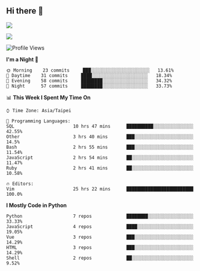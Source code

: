 ## Hi there 👋

![](https://github-readme-stats.vercel.app/api?username=CSY54&theme=nord&show_icons=true)

![](https://github-readme-stats.vercel.app/api/top-langs/?username=CSY54&theme=nord&layout=compact&card_width=445)

<!--START_SECTION:waka-->
![Profile Views](http://img.shields.io/badge/Profile%20Views-24-blue)

**I'm a Night 🦉** 

```text
🌞 Morning    23 commits     ███░░░░░░░░░░░░░░░░░░░░░░   13.61% 
🌆 Daytime    31 commits     ████░░░░░░░░░░░░░░░░░░░░░   18.34% 
🌃 Evening    58 commits     ████████░░░░░░░░░░░░░░░░░   34.32% 
🌙 Night      57 commits     ████████░░░░░░░░░░░░░░░░░   33.73%

```


📊 **This Week I Spent My Time On** 

```text
⌚︎ Time Zone: Asia/Taipei

💬 Programming Languages: 
SQL                      10 hrs 47 mins      ██████████░░░░░░░░░░░░░░░   42.55% 
Other                    3 hrs 40 mins       ███░░░░░░░░░░░░░░░░░░░░░░   14.5% 
Bash                     2 hrs 55 mins       ███░░░░░░░░░░░░░░░░░░░░░░   11.54% 
JavaScript               2 hrs 54 mins       ██░░░░░░░░░░░░░░░░░░░░░░░   11.47% 
Ruby                     2 hrs 41 mins       ██░░░░░░░░░░░░░░░░░░░░░░░   10.58%

🔥 Editors: 
Vim                      25 hrs 22 mins      █████████████████████████   100.0%

```

**I Mostly Code in Python** 

```text
Python                   7 repos             ████████░░░░░░░░░░░░░░░░░   33.33% 
JavaScript               4 repos             ████░░░░░░░░░░░░░░░░░░░░░   19.05% 
Vue                      3 repos             ███░░░░░░░░░░░░░░░░░░░░░░   14.29% 
HTML                     3 repos             ███░░░░░░░░░░░░░░░░░░░░░░   14.29% 
Shell                    2 repos             ██░░░░░░░░░░░░░░░░░░░░░░░   9.52%

```



<!--END_SECTION:waka-->

<!--
**CSY54/CSY54** is a ✨ _special_ ✨ repository because its `README.md` (this file) appears on your GitHub profile.

Here are some ideas to get you started:

- 🔭 I’m currently working on ...
- 🌱 I’m currently learning ...
- 👯 I’m looking to collaborate on ...
- 🤔 I’m looking for help with ...
- 💬 Ask me about ...
- 📫 How to reach me: ...
- 😄 Pronouns: ...
- ⚡ Fun fact: ...
-->
